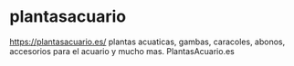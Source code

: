 # plantasacuario
https://plantasacuario.es/
plantas acuaticas, gambas, caracoles, abonos, accesorios para el acuario y mucho mas. PlantasAcuario.es
